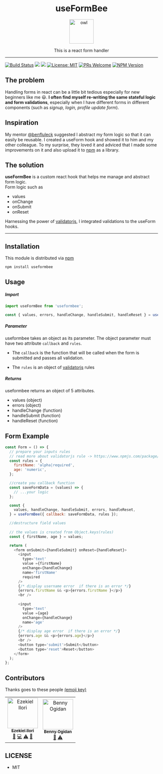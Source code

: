 <div align="center">
<h1>useFormBee</h1>

<a href="https://www.emojione.com/emoji/1f989">
  <img
    height="80"
    width="80"
    alt="owl"
    src="https://scontent-lht6-1.xx.fbcdn.net/v/t1.0-9/46520271_2143919952537259_6137294672965402624_o.png?_nc_cat=106&_nc_oc=AQmkRe0pNN2W6XUOobH_m5wkJpRRhFxu3UJCUwgL21tTvHVDvAqRoDR43GP47-Vmhxo&_nc_ht=scontent-lht6-1.xx&oh=bf069a21d65b435c567b576e9284ccb5&oe=5DD222FF"
  />
</a>

<p>This is a react form handler</p>

</div>

<hr />

[![Build Status](https://travis-ci.com/Eazybee/useFormBee.svg?branch=develop)](https://travis-ci.com/Eazybee/useFormBee) <a href="https://codeclimate.com/github/Eazybee/useFormBee/test_coverage"><img src="https://api.codeclimate.com/v1/badges/d103b30217999d81e940/test_coverage" /></a> <a href="https://codeclimate.com/github/Eazybee/useFormBee/maintainability"><img src="https://api.codeclimate.com/v1/badges/d103b30217999d81e940/maintainability" /></a> [![License: MIT](https://img.shields.io/badge/License-MIT-yellow.svg)](https://opensource.org/licenses/MIT) [![PRs Welcome](https://img.shields.io/badge/PRs-welcome-brightgreen.svg?style=flat-square)](http://makeapullrequest.com) [![NPM Version](https://img.shields.io/badge/npm-v1.0.0-blue)](http://makeapullrequest.com) 


## The problem
Handling forms in react can be a little bit tedious especially for new beginners like me 😃.  **I often find myself re-writing the same stateful logic and form validations**, especially when I have different forms in different components (such as _signup, login, profile update form_).

## Inspiration
My mentor <a href='https://github.com/benfluleck'>@benfluleck</a> suggested I abstract my form logic so that it can easily be reusable. I created a useForm hook and showed it to him and my other colleague. To my surprise, they loved it and adviced that I made some improvements on it and also upload it to [npm](https://npmjs.com) as a library. 

## The solution
**useFormBee** is a custom react hook that helps me manage and abstract form logic.<br>
Form logic such as
- values
- onChange
- onSubmit
- onReset

Harnessing the power of <a href='https://www.npmjs.com/package/validatorjs'>validatorjs</a>, I integrated validations to the useForm hooks.
<hr>

## Installation 
This module is distributed via <a href='https://www.npmjs.com/'>npm</a>

```bash
npm install useformbee
```

## Usage
##### Import
```javascript
import useFormBee from 'useformbee';
```

```javascript
const { values, errors, handleChange, handleSubmit, handleReset } = useFormBee({ callback, rules }); 
```
##### Parameter
useformbee takes an object as its parameter. The object parameter must have two attribute `callback` and `rules`.

- The `callback` is the function that will be called when the form is submitted and passes all validation. 

- The `rules` is an object of <a href='https://www.npmjs.com/package/validatorjs'>validatorjs</a> rules

##### Returns
useformbee returns an object of 5 attributes.
- values (object)
- errors (object)
- handleChange (function)
- handleSubmit (function)
- handleReset (function)

## Form Example
```javascript
const Form = () => {
  // prepare your inputs rules
  // read more about validatorjs rule -> https://www.npmjs.com/package/validatorjs
  const rules = {
    firstName: 'alpha|required',
    age: 'numeric',
  };

  //create you callback function
  const saveFormData = (values) => {
    // ...your logic
  };

  const {
    values, handleChange, handleSubmit, errors, handleReset,
  } = useFormBee({ callback: saveFormData, rules });

  //destructure field values
  
  // the values is created from Object.keys(rules)
  const { firstName, age } = values;

  return (
    <form onSubmit={handleSubmit} onReset={handleReset}>
      <input
        type='text'
        value ={firstName}
        onChange={handleChange}
        name='firstName'
        required
      />
      {/* display username error  if there is an error */}
      {errors.firstName && <p>{errors.firstName }</p>}
      <br />
    
      <input
        type='text'
        value ={age}
        onChange={handleChange}
        name='age'
      />
      {/* display age error  if there is an error */}
      {errors.age && <p>{errors.age}</p>}
      <br />
      <button type='submit'>Submit</button>
      <button type='reset'>Reset</button>
    </form>
  );
};
```

## Contributors

Thanks goes to these people <a href='https://allcontributors.org/docs/en/emoji-key'>(emoji key)</a>

<table>
  <tr>
    <td align="center"><a href="https://github.com/benfluleck"><img src="https://avatars3.githubusercontent.com/u/36575414?s=460&v=4" width="100px;" alt="Ezekiel Ilori"/><br /><sub><b>Ezekiel Ilori</b></sub></a><br /><a href="#" title="Idea">🤔</a> <a href="#" title="Code">💻</a> <a href="#" title="Tests">⚠️</a> <a href="#" title="Doc">📖</a></td>
    <td align="center"><a href="https://github.com/benfluleck"><img src="https://avatars0.githubusercontent.com/u/26222856?s=400&v=4" width="100px;" alt="Benny Ogidan"/><br /><sub><b>Benny Ogidan</b></sub></a><br /><a href="#" title="Review">👀</a> <a href="#" title="Tests">⚠️</a></td>
  </tr>
</table>

## LICENSE
- MIT